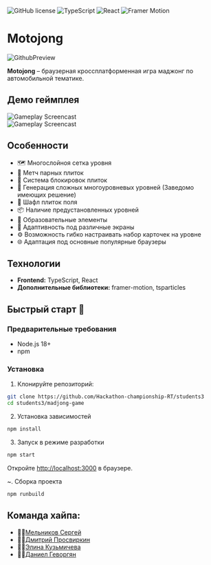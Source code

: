 ![GitHub license](https://img.shields.io/badge/license-MIT-yellow.svg)
![TypeScript](https://img.shields.io/badge/TypeScript-blue?logo=typescript&logoColor=white)
![React](https://img.shields.io/badge/React-00bcd4?logo=react&logoColor=white)
![Framer Motion](https://img.shields.io/badge/Framer%20Motion-FF1F8E?logo=framer&logoColor=white)

# Motojong
![GithubPreview](https://github.com/user-attachments/assets/89eb19f5-87c9-43b7-9749-23abbad27deb)

**Motojong** – браузерная кроссплатформенная игра маджонг по автомобильной тематике.  
## Демо геймплея
<img src="https://github.com/user-attachments/assets/32a5c381-f2b8-4b0b-b64a-da5142c957bc" alt="Gameplay Screencast" style="display: block; margin: 0 auto;" />
<img src="https://github.com/user-attachments/assets/e11af6ef-29e6-4f2a-bf7b-e52dcfb694b0" alt="Gameplay Screencast" style="display: block; margin: 0 auto;" />

## Особенности
- 🗺️ Многослойноя сетка уровня
- 🔗 Метч парных плиток
- 🚫 Система блокировок плиток
- 🔄 Генерация сложных многоуровневых уровней (Заведомо имеющих решение)
- 🔀 Шафл плиток поля
- 📦 Наличие предустановленных уровней
- 🧠 Образовательные элементы
- 📱 Адаптивность под различные экраны
- ⚙️ Возможность гибко настраивать набор карточек на уровне
- 🌐 Адаптация под основные популярные браузеры

## Технологии

- **Frontend:** TypeScript, React
- **Дополнительные библиотеки:** framer-motion, tsparticles

## Быстрый старт 🚀
### Предварительные требования
- Node.js 18+
- npm

### Установка
1. Клонируйте репозиторий:
```bash
git clone https://github.com/Hackathon-championship-RT/students3
cd students3/madjong-game
```
2. Установка зависимостей
```bash
npm install
```

3. Запуск в режиме разработки
```bash
npm start
```
Откройте [http://localhost:3000](http://localhost:3000) в браузере.

~. Сборка проекта
```bash
npm runbuild
```
## Команда хайпа:
- 👨‍💻[Мельников Сергей](https://github.com/peplxx)
- 👨‍💻[Дмитрий Просвиркин](https://github.com/Trunn5)
- 👩‍💻[Элина Кузьмичева](https://github.com/ellilin)
- 👨‍💻[Даниел Геворгян](https://github.com/danielambda)

